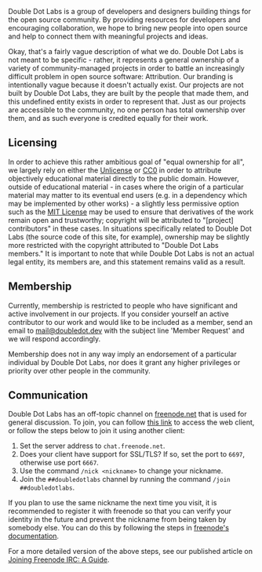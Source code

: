 Double Dot Labs is a group of developers and designers building things for the open source community. By providing resources for developers and encouraging collaboration, we hope to bring new people into open source and help to connect them with meaningful projects and ideas.

Okay, that's a fairly vague description of what we do. Double Dot Labs is not meant to be specific - rather, it represents a general ownership of a variety of community-managed projects in order to battle an increasingly difficult problem in open source software: Attribution. Our branding is intentionally vague because it doesn't actually exist. Our projects are not built by Double Dot Labs, they are built by the people that made them, and this undefined entity exists in order to represent that. Just as our projects are accessible to the community, no one person has total ownership over them, and as such everyone is credited equally for their work.

## Licensing

In order to achieve this rather ambitious goal of "equal ownership for all", we largely rely on either the [Unlicense](https://unlicense.org/) or [CC0](https://creativecommons.org/share-your-work/public-domain/cc0/) in order to attribute objectively educational material directly to the public domain. However, outside of educational material - in cases where the origin of a particular material may matter to its eventual end users (e.g. in a dependency which may be implemented by other works) - a slightly less permissive option such as the [MIT License](https://choosealicense.com/licenses/mit/) may be used to ensure that derivatives of the work remain open and trustworthy; copyright will be attributed to "[project] contributors" in these cases. In situations specifically related to Double Dot Labs (the source code of this site, for example), ownership may be slightly more restricted with the copyright attributed to "Double Dot Labs members." It is important to note that while Double Dot Labs is not an actual legal entity, its members are, and this statement remains valid as a result.

## Membership

Currently, membership is restricted to people who have significant and active involvement in our projects. If you consider yourself an active contributor to our work and would like to be included as a member, send an email to [mail@doubledot.dev](mailto:mail@doubledot.dev) with the subject line 'Member Request' and we will respond accordingly.

Membership does not in any way imply an endorsement of a particular individual by Double Dot Labs, nor does it grant any higher privileges or priority over other people in the community.

## Communication

Double Dot Labs has an off-topic channel on [freenode.net](https://freenode.net/) that is used for general discussion. To join, you can follow [this link](https://webchat.freenode.net/?channels=%23%23doubledotlabs&uio=MTY9dHJ1ZSY5PXRydWUmMTE9MjE1e1) to access the web client, or follow the steps below to join it using another client:

1. Set the server address to `chat.freenode.net`.
2. Does your client have support for SSL/TLS? If so, set the port to `6697`, otherwise use port `6667`.
3. Use the command `/nick <nickname>` to change your nickname.
4. Join the `##doubledotlabs` channel by running the command `/join ##doubledotlabs`.

If you plan to use the same nickname the next time you visit, it is recommended to register it with freenode so that you can verify your identity in the future and prevent the nickname from being taken by somebody else. You can do this by following the steps in [freenode's documentation](https://freenode.net/kb/answer/registration).

For a more detailed version of the above steps, see our published article on [Joining Freenode IRC: A Guide](https://doubledot.dev/blog/2019-03-06-Freenode-IRC-Setup/).
